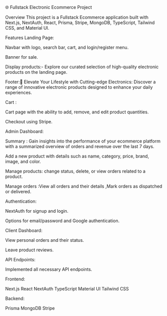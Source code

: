 🌐 Fullstack Electronic Ecommerce Project

Overview
This project is a Fullstack Ecommerce application built with Next.js, NextAuth, React, Prisma, Stripe, MongoDB, TypeScript, Tailwind CSS, and Material UI.

Features
Landing Page:

Navbar with logo, search bar, cart, and login/register menu.


Banner for sale.

Display products:- Explore our curated selection of high-quality electronic products on the landing page.


Footer:🔌 Elevate Your Lifestyle with Cutting-edge Electronics: Discover a range of innovative electronic products designed to enhance your daily experiences.


Cart :


Cart page with the ability to add, remove, and edit product quantities.

Checkout using Stripe.

Admin Dashboard:

Summary :  Gain insights into the performance of your ecommerce platform with a summarized overview of orders and revenue over the last 7 days.

Add a new product with details such as name, category, price, brand, image, and color.

Manage products: change status, delete, or view orders related to a product.

Manage orders :View all orders and their details ,Mark orders as dispatched or delivered.

Authentication:

NextAuth for signup and login.

Options for email/password and Google authentication.

Client Dashboard:

View personal orders and their status.

Leave product reviews.

API Endpoints:

Implemented all necessary API endpoints.

Frontend:

Next.js
React
NextAuth
TypeScript
Material UI
Tailwind CSS

Backend:

Prisma
MongoDB
Stripe

